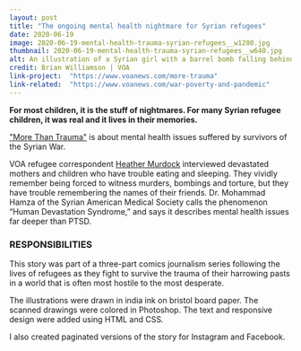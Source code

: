 ```yaml
---
layout: post
title: "The ongoing mental health nightmare for Syrian refugees"
date: 2020-06-19
image: 2020-06-19-mental-health-trauma-syrian-refugees__w1280.jpg
thumbnail: 2020-06-19-mental-health-trauma-syrian-refugees__w640.jpg
alt: An illustration of a Syrian girl with a barrel bomb falling behind her.
credit: Brian Williamson | VOA
link-project:  "https://www.voanews.com/more-trauma"
link-related:  "https://www.voanews.com/war-poverty-and-pandemic"
---
```


**For most children, it is the stuff of nightmares. For many Syrian refugee children, it was real and it lives in their memories.**

["More Than Trauma"](https://www.voanews.com/more-trauma) is about mental health issues suffered by survivors of the Syrian War. 

VOA refugee correspondent [Heather Murdock](https://twitter.com/heather_murdock) interviewed devastated mothers and children who have trouble eating and sleeping. They vividly remember being forced to witness murders, bombings and torture, but they have trouble remembering the names of their friends. Dr. Mohammad Hamza of the Syrian American Medical Society calls the phenomenon “Human Devastation Syndrome,” and says it describes mental health issues far deeper than PTSD.


### RESPONSIBILITIES

This story was part of a three-part comics journalism series following the lives of refugees as they fight to survive the trauma of their harrowing pasts in a world that is often most hostile to the most desperate.

The illustrations were drawn in india ink on bristol board paper. The scanned drawings were colored in Photoshop. The text and responsive design were added using HTML and CSS. 

I also created paginated versions of the story for Instagram and Facebook.